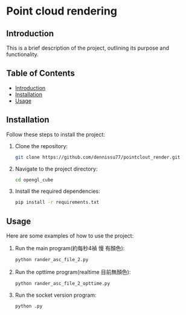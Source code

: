 # Point cloud rendering

## Introduction
This is a brief description of the project, outlining its purpose and functionality.

## Table of Contents
- [Introduction](#introduction)
- [Installation](#installation)
- [Usage](#usage)

## Installation
Follow these steps to install the project:

1. Clone the repository:
    ```bash
    git clone https://github.com/dennissu77/pointclout_render.git
    ```
2. Navigate to the project directory:
    ```bash
    cd opengl_cube
    ```
3. Install the required dependencies:
    ```bash
    pip install -r requirements.txt
    ```

## Usage
Here are some examples of how to use the project:

1. Run the main program(約每秒4禎 慢  有顏色):
    ```bash
    python rander_asc_file_2.py
    ```

2. Run the opttime program(realtime   目前無顏色):
    ```bash
    python rander_asc_file_2_opttime.py
    ```

3. Run the socket version program:
    ```bash
    python .py
    ```
